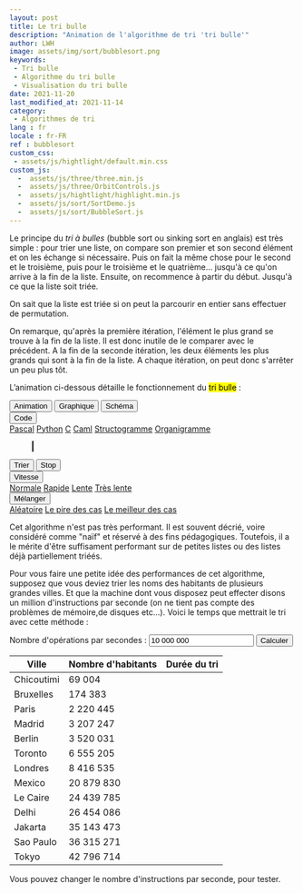 ```yaml
---
layout: post
title: Le tri bulle
description: "Animation de l'algorithme de tri 'tri bulle'"
author: LWH
image: assets/img/sort/bubblesort.png
keywords: 
 - Tri bulle
 - Algorithme du tri bulle
 - Visualisation du tri bulle
date: 2021-11-20
last_modified_at: 2021-11-14
category: 
 - Algorithmes de tri 
lang : fr
locale : fr-FR
ref : bubblesort
custom_css:
 - assets/js/hightlight/default.min.css
custom_js:
  -  assets/js/three/three.min.js
  -  assets/js/three/OrbitControls.js
  -  assets/js/hightlight/highlight.min.js 
  -  assets/js/sort/SortDemo.js
  -  assets/js/sort/BubbleSort.js
---
```



Le principe du <em>tri à bulles</em> (bubble sort ou sinking sort en anglais) est très simple : pour trier une liste, on compare son premier et son second élément et on les échange si nécessaire. Puis on fait la même chose pour le second et le troisième, puis pour le troisième et le quatrième... jusqu'à ce qu'on arrive à la fin de la liste. Ensuite, on recommence à partir du début. Jusqu'à ce que la liste soit triée.

On sait que la liste est triée si on peut la parcourir en entier sans effectuer de permutation.

On remarque, qu'après la première itération, l'élément le plus grand se trouve à la fin de la liste. Il est donc inutile de le comparer avec le précédent. A la fin de la seconde itération, les deux éléments les plus grands qui sont à la fin de la liste. A chaque itération, on peut donc s'arrêter un peu plus tôt.

L’animation ci-dessous détaille le fonctionnement du <mark>tri bulle</mark> :
	
<div class="w3-bar w3-black">
	<button class="w3-bar-item w3-button" onclick="opentab('anim')">Animation</button>
	<button class="w3-bar-item w3-button" onclick="opentab('graph')">Graphique</button>
	<button class="w3-bar-item w3-button" onclick="opentab('schem')">Schéma</button>
	<div class="w3-dropdown-hover">
		<button class="w3-button">Code</button>
		<div class="w3-dropdown-content w3-bar-block w3-card-4">
		  <a href="#" class="w3-bar-item w3-button" title="Pascal" onclick="opentab('pascal');return false;">Pascal</a>
		  <a href="#" class="w3-bar-item w3-button" title="Python" onclick="opentab('python');return false;">Python</a>
		  <a href="#" class="w3-bar-item w3-button" title="C" onclick="opentab('C');return false;">C</a>
		  <a href="#" class="w3-bar-item w3-button" title="Caml" onclick="opentab('caml');return false;">Caml</a>				  
		  <a href="#" class="w3-bar-item w3-button" title="nsd" onclick="opentab('nsd');return false;">Structogramme</a>
		  <a href="#" class="w3-bar-item w3-button" title="Flowchart" onclick="opentab('flowchart');return false;">Organigramme</a>
		</div>
	</div>
</div>

<figure>
	<div id="anim" class="tab" style="position: relative;">
	<canvas id = "sort_canvas" width = "640" height = "295" class="animation" style="position:relative;top:0;left:0;border:1px solid #000000;  margin-bottom:0"> </canvas>
	<canvas id = "sort_canvas_layer" width = "640" height = "100" class="animation" style="position:absolute;top:0;left:0; margin-top:0;"></canvas>
	</div>
	<div id="graph" class="w3-container tab" style="display:none">
	<canvas id = "sort_canvas_graph" width = "640" height = "295" class="animation" style="position:relative;top:0;left:0;border:1px solid #000000;  margin-bottom:0;z-index: 0;"> </canvas>
	</div>
	<div id="schem" class="w3-container tab" style="display:none">
	<canvas id = "sort_canvas_schem" width = "640" height = "295" class="animation" style="position:relative;top:0;left:0;border:1px solid #000000; margin-bottom:0;z-index: 0;"> </canvas>
	</div>	
<div id="C" class="w3-container tab animation" style="display:none ;   width:100%;  height:395px; background-color:white;  overflow:scroll;">
<pre class="C"><code>
void bubble_sort(int* list, int size)
{
	int pass = 0;
	bool swapped = true;
	int current;
	while (swapped) {
	    swapped = false;
	    pass ++;
	    for (current=0;current<size-pass;current++) {
		if (lst[current]>lst[current+1]){
		    swapped = true;
		    // On permute les deux éléments
		    int temp = lst[current];
		    lst[current] = lst[current+1];
		    lst[current+1] = temp;
		}
	    }
	}
}
</code></pre>
</div>

<div id="python" class="w3-container tab animation" style="display:none ;   width:100%;  height:395px; background-color:white;  overflow:scroll;">
<pre class="python"><code>
def bubble_sort(lst):
swapped = True
pass = 0
while swapped == True:
    swapped = False
    pass = pass + 1
    for current in range(0, len(tableau) - passage):
	if lst[current] > lst[current + 1]:
	    swapped = True
	    # On echange les deux elements
	    lst[current], lst[current + 1] = lst[current + 1],lst[current]
return tableau  
</code></pre>	

</div>		
	
<div id="pascal" class="w3-container tab animation" style="display:none ;   width:100%;  height:395px; background-color:white;  overflow:scroll;">
<pre class="pascal"><code>
type tab = array[1..20] of integer;
procedure bubble_sort(var tableau : tab);
    
var swapped : boolean;
    current : integer;
    temp : integer;
    pass : integer;
     
begin
  pass := 1;
  REPEAT
    swapped := false;
    for current := 1 to 20 - pass do
    begin
	if (lst[current] > lst[current + 1]) then
	begin
	    { on échange les deux éléments }
	    temp := lst[current];
	    lst[current]:=lst[current + 1];
	    lst[current + 1]:=temp;
	    swapped := true;
	end;
    end;
    pass := pass + 1;
    UNTIL (not swapped);
end;
</code></pre>
</div>
	
<div id="caml" class="w3-container tab animation" style="display:none ;   width:100%;  height:395px; background-color:white;  overflow:scroll;">	
<pre class="caml"><code>	
let bublle_sort lst =
        let pass= ref 1 and swapped = ref true in
        while (!swapped = true) do
            swapped := false;
            pass := !pass + 1;
            for current = 0 to (Array.length lst) - !pass do
                if lst.(current) > lst.(current + 1) then
                begin
                    (* On echange les deux elements *)
                    swapped := true;
                    let temp = lst.(current) in
                    begin
                       lst.(current) <- lst.(current + 1);
                       lst.(current + 1) <- temp;
                    end
                end
            done;
        done;
    lst;;
 </code></pre>
</div>
	
<div id="flowchart" class="w3-container tab animation" style="display:none ;   width:100%;  height:395px; background-color:white;  overflow:scroll;">		
<svg xmlns="http://www.w3.org/2000/svg" style="background-color: rgb(255, 255, 255);" xmlns:xlink="http://www.w3.org/1999/xlink" version="1.1" width="571px" height="611px" viewBox="-0.5 -0.5 571 611"><defs/><g><path d="M 81 41 L 81 72.76" fill="none" stroke="rgba(0, 0, 0, 1)" stroke-width="2" stroke-miterlimit="10" pointer-events="stroke"/><path d="M 81 78.76 L 77 70.76 L 81 72.76 L 85 70.76 Z" fill="rgba(0, 0, 0, 1)" stroke="rgba(0, 0, 0, 1)" stroke-width="2" stroke-miterlimit="10" pointer-events="all"/><rect x="1" y="1" width="160" height="40" rx="6" ry="6" fill="rgba(255, 255, 255, 1)" stroke="rgba(0, 0, 0, 1)" stroke-width="2" pointer-events="all"/><g transform="translate(-0.5 -0.5)"><switch><foreignObject style="overflow: visible; text-align: left;" pointer-events="none" width="100%" height="100%" requiredFeatures="http://www.w3.org/TR/SVG11/feature#Extensibility"><div xmlns="http://www.w3.org/1999/xhtml" style="display: flex; align-items: unsafe center; justify-content: unsafe center; width: 158px; height: 1px; padding-top: 21px; margin-left: 2px;"><div style="box-sizing: border-box; font-size: 0px; text-align: center;" data-drawio-colors="color: rgba(0, 0, 0, 1); "><div style="display: inline-block; font-size: 12px; font-family: Helvetica; color: rgb(0, 0, 0); line-height: 1.2; pointer-events: all; white-space: normal; overflow-wrap: normal;"><b>START</b></div></div></div></foreignObject><text x="81" y="25" fill="rgba(0, 0, 0, 1)" font-family="Helvetica" font-size="12px" text-anchor="middle">START</text></switch></g><path d="M 261 391 L 261 512.76" fill="none" stroke="#3700cc" stroke-width="2" stroke-miterlimit="10" pointer-events="stroke"/><path d="M 261 518.76 L 257 510.76 L 261 512.76 L 265 510.76 Z" fill="#3700cc" stroke="#3700cc" stroke-width="2" stroke-miterlimit="10" pointer-events="all"/><g transform="translate(-0.5 -0.5)"><switch><foreignObject style="overflow: visible; text-align: left;" pointer-events="none" width="100%" height="100%" requiredFeatures="http://www.w3.org/TR/SVG11/feature#Extensibility"><div xmlns="http://www.w3.org/1999/xhtml" style="display: flex; align-items: unsafe center; justify-content: unsafe center; width: 1px; height: 1px; padding-top: 405px; margin-left: 263px;"><div style="box-sizing: border-box; font-size: 0px; text-align: center;" data-drawio-colors="color: rgba(0, 0, 0, 1); background-color: rgba(255, 255, 255, 1); "><div style="display: inline-block; font-size: 11px; font-family: Helvetica; color: rgb(0, 0, 0); line-height: 1.2; pointer-events: all; background-color: rgb(255, 255, 255); white-space: nowrap;">No</div></div></div></foreignObject><text x="263" y="408" fill="rgba(0, 0, 0, 1)" font-family="Helvetica" font-size="11px" text-anchor="middle">No</text></switch></g><path d="M 311 351 L 352.76 351" fill="none" stroke="#005700" stroke-width="2" stroke-miterlimit="10" pointer-events="stroke"/><path d="M 358.76 351 L 350.76 355 L 352.76 351 L 350.76 347 Z" fill="#005700" stroke="#005700" stroke-width="2" stroke-miterlimit="10" pointer-events="all"/><g transform="translate(-0.5 -0.5)"><switch><foreignObject style="overflow: visible; text-align: left;" pointer-events="none" width="100%" height="100%" requiredFeatures="http://www.w3.org/TR/SVG11/feature#Extensibility"><div xmlns="http://www.w3.org/1999/xhtml" style="display: flex; align-items: unsafe center; justify-content: unsafe center; width: 1px; height: 1px; padding-top: 351px; margin-left: 336px;"><div style="box-sizing: border-box; font-size: 0px; text-align: center;" data-drawio-colors="color: rgba(0, 0, 0, 1); background-color: rgba(255, 255, 255, 1); "><div style="display: inline-block; font-size: 11px; font-family: Helvetica; color: rgb(0, 0, 0); line-height: 1.2; pointer-events: all; background-color: rgb(255, 255, 255); white-space: nowrap;">Yes</div></div></div></foreignObject><text x="336" y="354" fill="rgba(0, 0, 0, 1)" font-family="Helvetica" font-size="11px" text-anchor="middle">Yes</text></switch></g><path d="M 261 311 L 311 351 L 261 391 L 211 351 Z" fill="#99ffff" stroke="#3333ff" stroke-width="2" stroke-miterlimit="10" pointer-events="all"/><g transform="translate(-0.5 -0.5)"><switch><foreignObject style="overflow: visible; text-align: left;" pointer-events="none" width="100%" height="100%" requiredFeatures="http://www.w3.org/TR/SVG11/feature#Extensibility"><div xmlns="http://www.w3.org/1999/xhtml" style="display: flex; align-items: unsafe center; justify-content: unsafe center; width: 90px; height: 1px; padding-top: 349px; margin-left: 216px;"><div style="box-sizing: border-box; font-size: 0px; text-align: center;" data-drawio-colors="color: rgba(0, 0, 0, 1); "><div style="display: inline-block; font-size: 12px; font-family: Helvetica; color: rgb(0, 0, 0); line-height: 1.2; pointer-events: all; white-space: normal; overflow-wrap: normal;">cpt &lt; Passnum</div></div></div></foreignObject><text x="261" y="353" fill="rgba(0, 0, 0, 1)" font-family="Helvetica" font-size="12px" text-anchor="middle">cpt &lt; Passnum</text></switch></g><path d="M 261 561 L 261 601 L 561 601 L 561 141 L 89.24 141" fill="none" stroke="#3700cc" stroke-width="2" stroke-miterlimit="10" pointer-events="stroke"/><path d="M 83.24 141 L 91.24 137 L 89.24 141 L 91.24 145 Z" fill="#3700cc" stroke="#3700cc" stroke-width="2" stroke-miterlimit="10" pointer-events="all"/><rect x="201" y="521" width="120" height="40" rx="6" ry="6" fill="#99ffff" stroke="#3333ff" stroke-width="2" pointer-events="all"/><g transform="translate(-0.5 -0.5)"><switch><foreignObject style="overflow: visible; text-align: left;" pointer-events="none" width="100%" height="100%" requiredFeatures="http://www.w3.org/TR/SVG11/feature#Extensibility"><div xmlns="http://www.w3.org/1999/xhtml" style="display: flex; align-items: unsafe center; justify-content: unsafe center; width: 118px; height: 1px; padding-top: 541px; margin-left: 202px;"><div style="box-sizing: border-box; font-size: 0px; text-align: center;" data-drawio-colors="color: rgba(0, 0, 0, 1); "><div style="display: inline-block; font-size: 12px; font-family: Helvetica; color: rgb(0, 0, 0); line-height: 1.2; pointer-events: all; white-space: normal; overflow-wrap: normal;">Passnum = passnum - 1</div></div></div></foreignObject><text x="261" y="545" fill="rgba(0, 0, 0, 1)" font-family="Helvetica" font-size="12px" text-anchor="middle">Passnum = passnum - 1</text></switch></g><path d="M 131 201 L 261 201 L 261 232.76" fill="none" stroke="#001dbc" stroke-width="2" stroke-miterlimit="10" pointer-events="stroke"/><path d="M 261 238.76 L 257 230.76 L 261 232.76 L 265 230.76 Z" fill="#001dbc" stroke="#001dbc" stroke-width="2" stroke-miterlimit="10" pointer-events="all"/><g transform="translate(-0.5 -0.5)"><switch><foreignObject style="overflow: visible; text-align: left;" pointer-events="none" width="100%" height="100%" requiredFeatures="http://www.w3.org/TR/SVG11/feature#Extensibility"><div xmlns="http://www.w3.org/1999/xhtml" style="display: flex; align-items: unsafe center; justify-content: unsafe center; width: 1px; height: 1px; padding-top: 206px; margin-left: 160px;"><div style="box-sizing: border-box; font-size: 0px; text-align: center;" data-drawio-colors="color: rgba(0, 0, 0, 1); background-color: rgba(255, 255, 255, 1); "><div style="display: inline-block; font-size: 11px; font-family: Helvetica; color: rgb(0, 0, 0); line-height: 1.2; pointer-events: all; background-color: rgb(255, 255, 255); white-space: nowrap;">Yes</div></div></div></foreignObject><text x="160" y="209" fill="rgba(0, 0, 0, 1)" font-family="Helvetica" font-size="11px" text-anchor="middle">Yes</text></switch></g><path d="M 81 241 L 81 512.76" fill="none" stroke="rgba(0, 0, 0, 1)" stroke-width="2" stroke-miterlimit="10" pointer-events="stroke"/><path d="M 81 518.76 L 77 510.76 L 81 512.76 L 85 510.76 Z" fill="rgba(0, 0, 0, 1)" stroke="rgba(0, 0, 0, 1)" stroke-width="2" stroke-miterlimit="10" pointer-events="all"/><g transform="translate(-0.5 -0.5)"><switch><foreignObject style="overflow: visible; text-align: left;" pointer-events="none" width="100%" height="100%" requiredFeatures="http://www.w3.org/TR/SVG11/feature#Extensibility"><div xmlns="http://www.w3.org/1999/xhtml" style="display: flex; align-items: unsafe center; justify-content: unsafe center; width: 1px; height: 1px; padding-top: 370px; margin-left: 82px;"><div style="box-sizing: border-box; font-size: 0px; text-align: center;" data-drawio-colors="color: rgba(0, 0, 0, 1); background-color: rgba(255, 255, 255, 1); "><div style="display: inline-block; font-size: 11px; font-family: Helvetica; color: rgb(0, 0, 0); line-height: 1.2; pointer-events: all; background-color: rgb(255, 255, 255); white-space: nowrap;">No</div></div></div></foreignObject><text x="82" y="373" fill="rgba(0, 0, 0, 1)" font-family="Helvetica" font-size="11px" text-anchor="middle">No</text></switch></g><path d="M 81 161 L 131 201 L 81 241 L 31 201 Z" fill="rgba(255, 255, 255, 1)" stroke="rgba(0, 0, 0, 1)" stroke-width="2" stroke-miterlimit="10" pointer-events="all"/><g transform="translate(-0.5 -0.5)"><switch><foreignObject style="overflow: visible; text-align: left;" pointer-events="none" width="100%" height="100%" requiredFeatures="http://www.w3.org/TR/SVG11/feature#Extensibility"><div xmlns="http://www.w3.org/1999/xhtml" style="display: flex; align-items: unsafe center; justify-content: unsafe center; width: 90px; height: 1px; padding-top: 199px; margin-left: 36px;"><div style="box-sizing: border-box; font-size: 0px; text-align: center;" data-drawio-colors="color: rgba(0, 0, 0, 1); "><div style="display: inline-block; font-size: 12px; font-family: Helvetica; color: rgb(0, 0, 0); line-height: 1.2; pointer-events: all; white-space: normal; overflow-wrap: normal;">Passnum&gt;0 ?</div></div></div></foreignObject><text x="81" y="203" fill="rgba(0, 0, 0, 1)" font-family="Helvetica" font-size="12px" text-anchor="middle">Passnum&gt;0 ?</text></switch></g><path d="M 261 281 L 261 301 L 261 291 L 261 302.76" fill="none" stroke="#3700cc" stroke-width="2" stroke-miterlimit="10" pointer-events="stroke"/><path d="M 261 308.76 L 257 300.76 L 261 302.76 L 265 300.76 Z" fill="#3700cc" stroke="#3700cc" stroke-width="2" stroke-miterlimit="10" pointer-events="all"/><rect x="201" y="241" width="120" height="40" rx="6" ry="6" fill="#99ffff" stroke="#3333ff" stroke-width="2" pointer-events="all"/><g transform="translate(-0.5 -0.5)"><switch><foreignObject style="overflow: visible; text-align: left;" pointer-events="none" width="100%" height="100%" requiredFeatures="http://www.w3.org/TR/SVG11/feature#Extensibility"><div xmlns="http://www.w3.org/1999/xhtml" style="display: flex; align-items: unsafe center; justify-content: unsafe center; width: 118px; height: 1px; padding-top: 261px; margin-left: 202px;"><div style="box-sizing: border-box; font-size: 0px; text-align: center;" data-drawio-colors="color: rgba(0, 0, 0, 1); "><div style="display: inline-block; font-size: 12px; font-family: Helvetica; color: rgb(0, 0, 0); line-height: 1.2; pointer-events: all; white-space: normal; overflow-wrap: normal;">cpt = 1</div></div></div></foreignObject><text x="261" y="265" fill="rgba(0, 0, 0, 1)" font-family="Helvetica" font-size="12px" text-anchor="middle">cpt = 1</text></switch></g><path d="M 421 461 L 421 512.76" fill="none" stroke="#005700" stroke-width="2" stroke-miterlimit="10" pointer-events="stroke"/><path d="M 421 518.76 L 417 510.76 L 421 512.76 L 425 510.76 Z" fill="#005700" stroke="#005700" stroke-width="2" stroke-miterlimit="10" pointer-events="all"/><rect x="361" y="421" width="120" height="40" rx="6" ry="6" fill="#ccffe6" stroke="#4d9900" stroke-width="2" pointer-events="all"/><g transform="translate(-0.5 -0.5)"><switch><foreignObject style="overflow: visible; text-align: left;" pointer-events="none" width="100%" height="100%" requiredFeatures="http://www.w3.org/TR/SVG11/feature#Extensibility"><div xmlns="http://www.w3.org/1999/xhtml" style="display: flex; align-items: unsafe center; justify-content: unsafe center; width: 118px; height: 1px; padding-top: 441px; margin-left: 362px;"><div style="box-sizing: border-box; font-size: 0px; text-align: center;" data-drawio-colors="color: rgba(0, 0, 0, 1); "><div style="display: inline-block; font-size: 12px; font-family: Helvetica; color: rgb(0, 0, 0); line-height: 1.2; pointer-events: all; white-space: normal; overflow-wrap: normal;">swap arr[cpt] arr[cpt+1]</div></div></div></foreignObject><text x="421" y="445" fill="rgba(0, 0, 0, 1)" font-family="Helvetica" font-size="12px" text-anchor="middle">swap arr[cpt] arr[cp...</text></switch></g><path d="M 81 121 L 81 152.76" fill="none" stroke="rgba(0, 0, 0, 1)" stroke-width="2" stroke-miterlimit="10" pointer-events="stroke"/><path d="M 81 158.76 L 77 150.76 L 81 152.76 L 85 150.76 Z" fill="rgba(0, 0, 0, 1)" stroke="rgba(0, 0, 0, 1)" stroke-width="2" stroke-miterlimit="10" pointer-events="all"/><rect x="1" y="81" width="160" height="40" fill="rgba(255, 255, 255, 1)" stroke="rgba(0, 0, 0, 1)" stroke-width="2" pointer-events="all"/><g transform="translate(-0.5 -0.5)"><switch><foreignObject style="overflow: visible; text-align: left;" pointer-events="none" width="100%" height="100%" requiredFeatures="http://www.w3.org/TR/SVG11/feature#Extensibility"><div xmlns="http://www.w3.org/1999/xhtml" style="display: flex; align-items: unsafe center; justify-content: unsafe center; width: 158px; height: 1px; padding-top: 101px; margin-left: 2px;"><div style="box-sizing: border-box; font-size: 0px; text-align: center;" data-drawio-colors="color: rgba(0, 0, 0, 1); "><div style="display: inline-block; font-size: 12px; font-family: Helvetica; color: rgb(0, 0, 0); line-height: 1.2; pointer-events: all; white-space: normal; overflow-wrap: normal;">Passnum = len(arr) - 1</div></div></div></foreignObject><text x="81" y="105" fill="rgba(0, 0, 0, 1)" font-family="Helvetica" font-size="12px" text-anchor="middle">Passnum = len(arr) - 1</text></switch></g><rect x="1" y="521" width="160" height="40" rx="6" ry="6" fill="rgba(255, 255, 255, 1)" stroke="rgba(0, 0, 0, 1)" stroke-width="2" pointer-events="all"/><g transform="translate(-0.5 -0.5)"><switch><foreignObject style="overflow: visible; text-align: left;" pointer-events="none" width="100%" height="100%" requiredFeatures="http://www.w3.org/TR/SVG11/feature#Extensibility"><div xmlns="http://www.w3.org/1999/xhtml" style="display: flex; align-items: unsafe center; justify-content: unsafe center; width: 158px; height: 1px; padding-top: 541px; margin-left: 2px;"><div style="box-sizing: border-box; font-size: 0px; text-align: center;" data-drawio-colors="color: rgba(0, 0, 0, 1); "><div style="display: inline-block; font-size: 12px; font-family: Helvetica; color: rgb(0, 0, 0); line-height: 1.2; pointer-events: all; white-space: normal; overflow-wrap: normal;"><b>END</b></div></div></div></foreignObject><text x="81" y="545" fill="rgba(0, 0, 0, 1)" font-family="Helvetica" font-size="12px" text-anchor="middle">END</text></switch></g><path d="M 421 391 L 421 411 L 421 401 L 421 412.76" fill="none" stroke="#005700" stroke-width="2" stroke-miterlimit="10" pointer-events="stroke"/><path d="M 421 418.76 L 417 410.76 L 421 412.76 L 425 410.76 Z" fill="#005700" stroke="#005700" stroke-width="2" stroke-miterlimit="10" pointer-events="all"/><g transform="translate(-0.5 -0.5)"><switch><foreignObject style="overflow: visible; text-align: left;" pointer-events="none" width="100%" height="100%" requiredFeatures="http://www.w3.org/TR/SVG11/feature#Extensibility"><div xmlns="http://www.w3.org/1999/xhtml" style="display: flex; align-items: unsafe center; justify-content: unsafe center; width: 1px; height: 1px; padding-top: 406px; margin-left: 421px;"><div style="box-sizing: border-box; font-size: 0px; text-align: center;" data-drawio-colors="color: rgba(0, 0, 0, 1); background-color: rgba(255, 255, 255, 1); "><div style="display: inline-block; font-size: 11px; font-family: Helvetica; color: rgb(0, 0, 0); line-height: 1.2; pointer-events: all; background-color: rgb(255, 255, 255); white-space: nowrap;">Yes</div></div></div></foreignObject><text x="421" y="409" fill="rgba(0, 0, 0, 1)" font-family="Helvetica" font-size="11px" text-anchor="middle">Yes</text></switch></g><path d="M 481 351 L 501 351 L 501 491 L 429.24 491" fill="none" stroke="#005700" stroke-width="2" stroke-miterlimit="10" pointer-events="stroke"/><path d="M 423.24 491 L 431.24 487 L 429.24 491 L 431.24 495 Z" fill="#005700" stroke="#005700" stroke-width="2" stroke-miterlimit="10" pointer-events="all"/><g transform="translate(-0.5 -0.5)"><switch><foreignObject style="overflow: visible; text-align: left;" pointer-events="none" width="100%" height="100%" requiredFeatures="http://www.w3.org/TR/SVG11/feature#Extensibility"><div xmlns="http://www.w3.org/1999/xhtml" style="display: flex; align-items: unsafe center; justify-content: unsafe center; width: 1px; height: 1px; padding-top: 451px; margin-left: 501px;"><div style="box-sizing: border-box; font-size: 0px; text-align: center;" data-drawio-colors="color: rgba(0, 0, 0, 1); background-color: rgba(255, 255, 255, 1); "><div style="display: inline-block; font-size: 11px; font-family: Helvetica; color: rgb(0, 0, 0); line-height: 1.2; pointer-events: all; background-color: rgb(255, 255, 255); white-space: nowrap;">No</div></div></div></foreignObject><text x="501" y="454" fill="rgba(0, 0, 0, 1)" font-family="Helvetica" font-size="11px" text-anchor="middle">No</text></switch></g><path d="M 421 311 L 481 351 L 421 391 L 361 351 Z" fill="#ccffe6" stroke="#4d9900" stroke-width="2" stroke-miterlimit="10" pointer-events="all"/><g transform="translate(-0.5 -0.5)"><switch><foreignObject style="overflow: visible; text-align: left;" pointer-events="none" width="100%" height="100%" requiredFeatures="http://www.w3.org/TR/SVG11/feature#Extensibility"><div xmlns="http://www.w3.org/1999/xhtml" style="display: flex; align-items: unsafe center; justify-content: unsafe center; width: 118px; height: 1px; padding-top: 351px; margin-left: 362px;"><div style="box-sizing: border-box; font-size: 0px; text-align: center;" data-drawio-colors="color: rgba(0, 0, 0, 1); "><div style="display: inline-block; font-size: 12px; font-family: Helvetica; color: rgb(0, 0, 0); line-height: 1.2; pointer-events: all; white-space: normal; overflow-wrap: normal;"><div>arr[cpt] <br /></div><div>&gt;<br /></div><div>arr[cpt+1]<br /></div></div></div></div></foreignObject><text x="421" y="355" fill="rgba(0, 0, 0, 1)" font-family="Helvetica" font-size="12px" text-anchor="middle">arr[cpt]...</text></switch></g><path d="M 481 541 L 531 541 L 531 291 L 269.24 291" fill="none" stroke="#005700" stroke-width="2" stroke-miterlimit="10" pointer-events="stroke"/><path d="M 263.24 291 L 271.24 287 L 269.24 291 L 271.24 295 Z" fill="#005700" stroke="#005700" stroke-width="2" stroke-miterlimit="10" pointer-events="all"/><rect x="361" y="521" width="120" height="40" rx="6" ry="6" fill="#ccffe6" stroke="#4d9900" stroke-width="2" pointer-events="all"/><g transform="translate(-0.5 -0.5)"><switch><foreignObject style="overflow: visible; text-align: left;" pointer-events="none" width="100%" height="100%" requiredFeatures="http://www.w3.org/TR/SVG11/feature#Extensibility"><div xmlns="http://www.w3.org/1999/xhtml" style="display: flex; align-items: unsafe center; justify-content: unsafe center; width: 118px; height: 1px; padding-top: 541px; margin-left: 362px;"><div style="box-sizing: border-box; font-size: 0px; text-align: center;" data-drawio-colors="color: rgba(0, 0, 0, 1); "><div style="display: inline-block; font-size: 12px; font-family: Helvetica; color: rgb(0, 0, 0); line-height: 1.2; pointer-events: all; white-space: normal; overflow-wrap: normal;">cpt = cpt + 1</div></div></div></foreignObject><text x="421" y="545" fill="rgba(0, 0, 0, 1)" font-family="Helvetica" font-size="12px" text-anchor="middle">cpt = cpt + 1</text></switch></g></g><switch><g requiredFeatures="http://www.w3.org/TR/SVG11/feature#Extensibility"/><a transform="translate(0,-5)" xlink:href="https://www.diagrams.net/doc/faq/svg-export-text-problems" target="_blank"><text text-anchor="middle" font-size="10px" x="50%" y="100%">SVG 1.1 non pris en charge</text></a></switch></svg></div>	

<div id="nsd" class="w3-container tab animation" style="display:none ;   width:100%;  height:395px; background-color:white;  overflow:scroll;">
<svg xmlns="http://www.w3.org/2000/svg" xmlns:xlink="http://www.w3.org/1999/xlink" version="1.1" width="402px" height="441px" viewBox="-0.5 -0.5 402 441"><defs/><g><rect x="0" y="0" width="400" height="60" fill="rgba(255, 255, 255, 1)" stroke="rgba(0, 0, 0, 1)" pointer-events="all"/><g transform="translate(-0.5 -0.5)"><switch><foreignObject style="overflow: visible; text-align: left;" pointer-events="none" width="100%" height="100%" requiredFeatures="http://www.w3.org/TR/SVG11/feature#Extensibility"><div xmlns="http://www.w3.org/1999/xhtml" style="display: flex; align-items: unsafe center; justify-content: unsafe center; width: 398px; height: 1px; padding-top: 30px; margin-left: 1px;"><div style="box-sizing: border-box; font-size: 0px; text-align: center;" data-drawio-colors="color: rgba(0, 0, 0, 1); "><div style="display: inline-block; font-size: 12px; font-family: Helvetica; color: rgb(0, 0, 0); line-height: 1.2; pointer-events: all; white-space: normal; overflow-wrap: normal;"><font style="font-size: 17px"><b><font color="#0000FF">LST </font>: ARRAY OF INTEGER</b></font></div></div></div></foreignObject><text x="200" y="34" fill="rgba(0, 0, 0, 1)" font-family="Helvetica" font-size="12px" text-anchor="middle">LST : ARRAY OF INTEGER</text></switch></g><rect x="0" y="60" width="400" height="60" fill="rgba(255, 255, 255, 1)" stroke="rgba(0, 0, 0, 1)" pointer-events="all"/><g transform="translate(-0.5 -0.5)"><switch><foreignObject style="overflow: visible; text-align: left;" pointer-events="none" width="100%" height="100%" requiredFeatures="http://www.w3.org/TR/SVG11/feature#Extensibility"><div xmlns="http://www.w3.org/1999/xhtml" style="display: flex; align-items: unsafe center; justify-content: unsafe center; width: 398px; height: 1px; padding-top: 90px; margin-left: 1px;"><div style="box-sizing: border-box; font-size: 0px; text-align: center;" data-drawio-colors="color: rgba(0, 0, 0, 1); "><div style="display: inline-block; font-size: 17px; font-family: Helvetica; color: rgb(0, 0, 0); line-height: 1.2; pointer-events: all; white-space: normal; overflow-wrap: normal;"><b><font color="#0000FF">SIZE </font>= length(<font color="#0000FF">LST</font>) + 1</b></div></div></div></foreignObject><text x="200" y="95" fill="rgba(0, 0, 0, 1)" font-family="Helvetica" font-size="17px" text-anchor="middle">SIZE = length(LST) + 1</text></switch></g><rect x="0" y="120" width="400" height="320" fill="rgba(255, 255, 255, 1)" stroke="rgba(0, 0, 0, 1)" pointer-events="all"/><rect x="10" y="120" width="370" height="30" fill="none" stroke="none" pointer-events="all"/><g transform="translate(-0.5 -0.5)"><switch><foreignObject style="overflow: visible; text-align: left;" pointer-events="none" width="100%" height="100%" requiredFeatures="http://www.w3.org/TR/SVG11/feature#Extensibility"><div xmlns="http://www.w3.org/1999/xhtml" style="display: flex; align-items: unsafe center; justify-content: unsafe flex-start; width: 368px; height: 1px; padding-top: 135px; margin-left: 12px;"><div style="box-sizing: border-box; font-size: 0px; text-align: left;" data-drawio-colors="color: rgba(0, 0, 0, 1); "><div style="display: inline-block; font-size: 17px; font-family: Helvetica; color: rgb(0, 0, 0); line-height: 1.2; pointer-events: all; white-space: normal; overflow-wrap: normal;"><div align="left"><b>FOR <font color="#0000FF">PASS</font>=<font color="#0000FF">SIZE </font>DOWNTO 0</b></div></div></div></div></foreignObject><text x="12" y="140" fill="rgba(0, 0, 0, 1)" font-family="Helvetica" font-size="17px">FOR PASS=SIZE DOWNTO 0</text></switch></g><rect x="50" y="160" width="350" height="280" fill="rgba(255, 255, 255, 1)" stroke="rgba(0, 0, 0, 1)" pointer-events="all"/><rect x="50" y="220" width="350" height="130" fill="rgba(255, 255, 255, 1)" stroke="rgba(0, 0, 0, 1)" pointer-events="all"/><rect x="55" y="170" width="290" height="30" fill="none" stroke="none" pointer-events="all"/><g transform="translate(-0.5 -0.5)"><switch><foreignObject style="overflow: visible; text-align: left;" pointer-events="none" width="100%" height="100%" requiredFeatures="http://www.w3.org/TR/SVG11/feature#Extensibility"><div xmlns="http://www.w3.org/1999/xhtml" style="display: flex; align-items: unsafe center; justify-content: unsafe flex-start; width: 288px; height: 1px; padding-top: 185px; margin-left: 57px;"><div style="box-sizing: border-box; font-size: 0px; text-align: left;" data-drawio-colors="color: rgba(0, 0, 0, 1); "><div style="display: inline-block; font-size: 17px; font-family: Helvetica; color: rgb(0, 0, 0); line-height: 1.2; pointer-events: all; font-weight: bold; white-space: normal; overflow-wrap: normal;">FOR <font color="#0000FF">CURRENT </font>= 1 TO <font color="#0000FF">PASS</font></div></div></div></foreignObject><text x="57" y="190" fill="rgba(0, 0, 0, 1)" font-family="Helvetica" font-size="17px" font-weight="bold">FOR CURRENT = 1 TO PASS</text></switch></g><rect x="50" y="350" width="180" height="90" fill="rgba(255, 255, 255, 1)" stroke="rgba(0, 0, 0, 1)" pointer-events="all"/><g transform="translate(-0.5 -0.5)"><switch><foreignObject style="overflow: visible; text-align: left;" pointer-events="none" width="100%" height="100%" requiredFeatures="http://www.w3.org/TR/SVG11/feature#Extensibility"><div xmlns="http://www.w3.org/1999/xhtml" style="display: flex; align-items: unsafe center; justify-content: unsafe center; width: 172px; height: 1px; padding-top: 395px; margin-left: 57px;"><div style="box-sizing: border-box; font-size: 0px; text-align: center;" data-drawio-colors="color: rgba(0, 0, 0, 1); "><div style="display: inline-block; font-size: 17px; font-family: Helvetica; color: rgb(0, 0, 0); line-height: 1.2; pointer-events: all; white-space: normal; overflow-wrap: normal;"><div align="left"><b>SWAP <font color="#0000FF">LST</font>[<font color="#0000FF">CURRENT</font>]</b></div><div align="left"><b><font color="#0000FF">LST</font>[<font color="#0000FF">CURRENT</font>+1]<br /></b></div></div></div></div></foreignObject><text x="143" y="400" fill="rgba(0, 0, 0, 1)" font-family="Helvetica" font-size="17px" text-anchor="middle">SWAP LST[CURRENT]...</text></switch></g><path d="M 230 350 L 400 220" fill="none" stroke="rgba(0, 0, 0, 1)" stroke-miterlimit="10" pointer-events="stroke"/><path d="M 230 350 L 50 220" fill="none" stroke="rgba(0, 0, 0, 1)" stroke-miterlimit="10" pointer-events="stroke"/><rect x="200" y="245" width="60" height="50" fill="none" stroke="none" pointer-events="all"/><g transform="translate(-0.5 -0.5)"><switch><foreignObject style="overflow: visible; text-align: left;" pointer-events="none" width="100%" height="100%" requiredFeatures="http://www.w3.org/TR/SVG11/feature#Extensibility"><div xmlns="http://www.w3.org/1999/xhtml" style="display: flex; align-items: unsafe center; justify-content: unsafe center; width: 58px; height: 1px; padding-top: 270px; margin-left: 201px;"><div style="box-sizing: border-box; font-size: 0px; text-align: center;" data-drawio-colors="color: rgba(0, 0, 0, 1); "><div style="display: inline-block; font-size: 17px; font-family: Helvetica; color: rgb(0, 0, 0); line-height: 1.2; pointer-events: all; font-weight: bold; white-space: normal; overflow-wrap: normal;"><div><font color="#0000FF">LST</font>[<font color="#0000FF">CURRENT</font>]</div><div>&gt;</div><div><font color="#0000FF">LST</font>[<font color="#0000FF">CURRENT</font>+1]<br /></div><div>?<br /></div></div></div></div></foreignObject><text x="230" y="275" fill="rgba(0, 0, 0, 1)" font-family="Helvetica" font-size="17px" text-anchor="middle" font-weight="bold">LST[CUR...</text></switch></g><rect x="320" y="295" width="60" height="30" fill="none" stroke="none" pointer-events="all"/><g transform="translate(-0.5 -0.5)"><switch><foreignObject style="overflow: visible; text-align: left;" pointer-events="none" width="100%" height="100%" requiredFeatures="http://www.w3.org/TR/SVG11/feature#Extensibility"><div xmlns="http://www.w3.org/1999/xhtml" style="display: flex; align-items: unsafe center; justify-content: unsafe center; width: 58px; height: 1px; padding-top: 310px; margin-left: 321px;"><div style="box-sizing: border-box; font-size: 0px; text-align: center;" data-drawio-colors="color: rgba(0, 0, 0, 1); "><div style="display: inline-block; font-size: 17px; font-family: Helvetica; color: rgb(0, 0, 0); line-height: 1.2; pointer-events: all; white-space: normal; overflow-wrap: normal;"><font color="#FF0000"><b>FALSE</b></font></div></div></div></foreignObject><text x="350" y="315" fill="rgba(0, 0, 0, 1)" font-family="Helvetica" font-size="17px" text-anchor="middle">FALSE</text></switch></g><rect x="70" y="295" width="60" height="30" fill="none" stroke="none" pointer-events="all"/><g transform="translate(-0.5 -0.5)"><switch><foreignObject style="overflow: visible; text-align: left;" pointer-events="none" width="100%" height="100%" requiredFeatures="http://www.w3.org/TR/SVG11/feature#Extensibility"><div xmlns="http://www.w3.org/1999/xhtml" style="display: flex; align-items: unsafe center; justify-content: unsafe center; width: 58px; height: 1px; padding-top: 310px; margin-left: 71px;"><div style="box-sizing: border-box; font-size: 0px; text-align: center;" data-drawio-colors="color: rgba(0, 0, 0, 1); "><div style="display: inline-block; font-size: 17px; font-family: Helvetica; color: rgb(0, 0, 0); line-height: 1.2; pointer-events: all; white-space: normal; overflow-wrap: normal;"><font color="#4D9900"><b>TRUE</b></font></div></div></div></foreignObject><text x="100" y="315" fill="rgba(0, 0, 0, 1)" font-family="Helvetica" font-size="17px" text-anchor="middle">TRUE</text></switch></g></g><switch><g requiredFeatures="http://www.w3.org/TR/SVG11/feature#Extensibility"/><a transform="translate(0,-5)" xlink:href="https://www.diagrams.net/doc/faq/svg-export-text-problems" target="_blank"><text text-anchor="middle" font-size="10px" x="50%" y="100%">Viewer does not support full SVG 1.1</text></a></switch></svg>
</div>
	
</figure>

<div class="w3-bar w3-black">
	<button class="w3-bar-item w3-button" onclick="sortdem.start(algo);return false;">Trier</button>
	<button class="w3-bar-item w3-button" onclick="algo.stop();return false;">Stop</button>
	<div class="w3-dropdown-hover">
		<button class="w3-button">Vitesse</button>
		<div class="w3-dropdown-content w3-bar-block w3-card-4">
		  <a href="#" class="w3-bar-item w3-button" title="Vitesse normale" href="PleaseEnableJavascript.html" onclick="sortdem.setSpeed(0.5);return false;">Normale</a>
		  <a href="#" class="w3-bar-item w3-button" title="Vitesse rapide" href="PleaseEnableJavascript.html" onclick="sortdem.setSpeed(1);return false;">Rapide</a>
		  <a href="#" class="w3-bar-item w3-button" title="Vitesse lente" href="PleaseEnableJavascript.html" onclick="sortdem.setSpeed(0.2);return false;">Lente</a>
		  <a href="#" class="w3-bar-item w3-button" title="Vitesse très lente" href="PleaseEnableJavascript.html" onclick="sortdem.setSpeed(0.1);return false;">Très lente</a>
		</div>
	</div>
	<div class="w3-dropdown-hover">
		<button class="w3-button">Mélanger</button>
		<div class="w3-dropdown-content w3-bar-block w3-card-4">
		  <a href="#" class="w3-bar-item w3-button" title="Aléatoire" href="PleaseEnableJavascript.html" onclick="sortdem.shuffle('A');return false;">Aléatoire</a>
		  <a href="#" class="w3-bar-item w3-button" title="Le pire des cas" href="PleaseEnableJavascript.html" onclick="sortdem.shuffle('W');return false;">Le pire des cas</a>
		  <a href="#" class="w3-bar-item w3-button" title="Vitesse lente" href="PleaseEnableJavascript.html" onclick="sortdem.shuffle('B');return false;">Le meilleur des cas</a>
		</div>
	</div>

</div>	

Cet algorithme n'est pas très performant. Il est souvent décrié, voire considéré comme "naïf" et réservé à des fins pédagogiques. Toutefois, il a le mérite d'être suffisament performant sur de petites listes ou des listes déjà partiellement triéés. 
	
Pour vous faire une petite idée des performances de cet algorithme, supposez que vous deviez trier les noms des habitants de plusieurs grandes villes. Et que la machine dont vous disposez peut effecter disons un million d'instructions par seconde (on ne tient pas compte des problèmes de mémoire,de disques etc...). Voici le temps que mettrait le tri avec cette méthode :

<div class="w3-responsive">
<div class="w3-metro-darken w3-bar">
<label class="w3-bar-item" >Nombre d'opérations par secondes :</label>
<input class="w3-input w3-bar-item" type="text" id="computerspeed" value="10 000 000">
<button class="w3-bar-item w3-button" onclick="calc_sort_speed('fr');return false;">Calculer</button>
</div>
<table id = "exectimes"  class="w3-table-all w3-responsive">
	<thead><!-- en-tête -->
		<tr><!-- première ligne -->
			<th> Ville</th>
			<th> Nombre d'habitants</th>
			<th > Durée du tri</th>
		</tr>
	</thead>
	<tbody>
		<tr>
			<td> Chicoutimi</td>
			<td class="w3-right-align">69 004</td>
			<td class="w3-right-align"></td>
		</tr>
		<tr>
			<td>Bruxelles</td>
			<td class="w3-right-align">174 383</td>
			<td class="w3-right-align"></td>
		</tr>	
		<tr>
			<td> Paris</td>
			<td class="w3-right-align">2 220 445</td>
			<td class="w3-right-align"></td>
		</tr>
		<tr>
			<td> Madrid</td>
			<td class="w3-right-align">3 207 247</td>
			<td class="w3-right-align"></td>
		</tr>
		<tr>
			<td> Berlin</td>
			<td class="w3-right-align">3 520 031</td>
			<td class="w3-right-align"></td>
		</tr>
		<tr>
			<td>Toronto</td>
			<td class="w3-right-align">6 555 205</td>
			<td class="w3-right-align"></td>
		</tr>		
		<tr>
			<td> Londres</td>
			<td class="w3-right-align" >8 416 535</td>
			<td class="w3-right-align"></td>
		</tr>
		<tr>
			<td> Mexico</td>
			<td class="w3-right-align">20 879 830</td>
			<td class="w3-right-align"></td>
		</tr>
		<tr>
			<td> Le Caire</td>
			<td class="w3-right-align">24 439 785</td>
			<td class="w3-right-align"></td>
		</tr>
		<tr>
			<td>Delhi</td>
			<td class="w3-right-align">26 454 086</td>
			<td class="w3-right-align"></td>
		</tr>
		<tr>
			<td> Jakarta</td>
			<td class="w3-right-align">35 143 473</td>
			<td class="w3-right-align"></td>
		</tr>
		<tr>
			<td>Sao Paulo</td>
			<td class="w3-right-align">36 315 271</td>
			<td class="w3-right-align"></td>
		</tr>		
		<tr>
			<td> Tokyo</td>
			<td class="w3-right-align">42 796 714</td>
			<td class="w3-right-align"></td>
		</tr>
	</tbody>
</table>
</div>

Vous pouvez changer le nombre d'instructions par seconde, pour tester.

